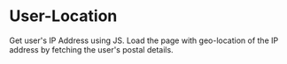 # User-Location
Get user's IP Address using JS. Load the page with geo-location of the IP address by fetching the user's postal details.
